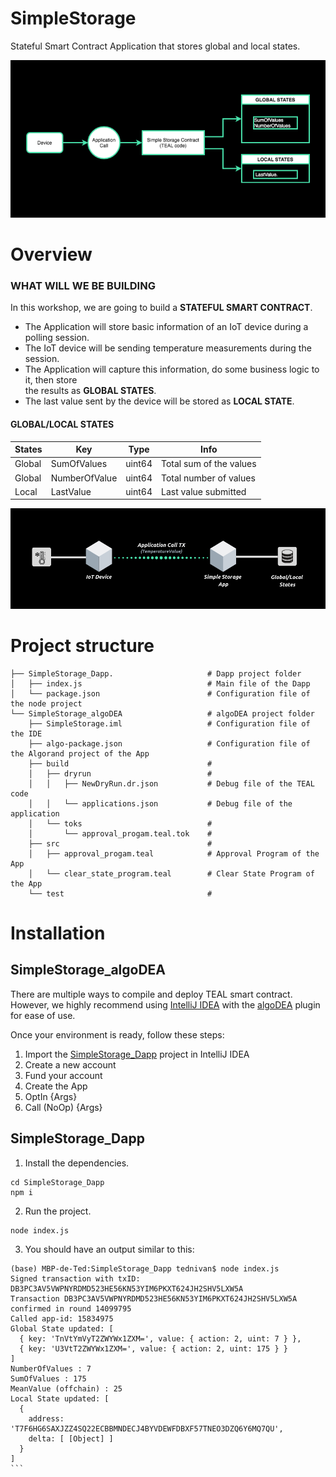 # SimpleStorage
Stateful Smart Contract Application that stores global and local states.

![Simple Storage Diagram](https://github.com/vertices-network/SimpleStorage/blob/main/Simple_Storage.png)

# Overview

### WHAT WILL WE BE BUILDING

In this workshop, we are going to build a **STATEFUL SMART CONTRACT**.

* The Application will store basic information of an IoT device during a polling session.
* The IoT device will be sending temperature measurements during the session.
* The Application will capture this information, do some business logic to it, then store <br> the results as **GLOBAL STATES**.
* The last value sent by the device will be stored as **LOCAL STATE**.

#### GLOBAL/LOCAL STATES

|States | Key | Type |Info|
| ------------- |-------------| -----|-----|
|Global | SumOfValues | uint64 |Total sum of the values|
|Global | NumberOfValue |uint64 | Total number of values|
|Local | LastValue | uint64 |Last value submitted|

![Simple Storage Device](https://github.com/vertices-network/SimpleStorage/blob/main/Simple_Storage_IoT_Device.png)

# Project structure

```
├── SimpleStorage_Dapp.                     # Dapp project folder
│   ├── index.js                            # Main file of the Dapp
│   └── package.json                        # Configuration file of the node project
└── SimpleStorage_algoDEA                   # algoDEA project folder
    ├── SimpleStorage.iml                   # Configuration file of the IDE
    ├── algo-package.json                   # Configuration file of the Algorand project of the App
    ├── build                               # 
    │   ├── dryrun                          #
    │   │   ├── NewDryRun.dr.json           # Debug file of the TEAL code
    │   │   └── applications.json           # Debug file of the application
    │   └── toks                            #
    │       └── approval_progam.teal.tok    #
    ├── src                                 #
    │   ├── approval_progam.teal            # Approval Program of the App
    │   └── clear_state_program.teal        # Clear State Program of the App
    └── test                                #
```

# Installation

## SimpleStorage_algoDEA

There are multiple ways to compile and deploy TEAL smart contract. <br> However, we highly recommend using [IntelliJ IDEA](https://www.jetbrains.com/idea/) with the [algoDEA](https://algodea-docs.bloxbean.com/) plugin for ease of use. 

Once your environment is ready, follow these steps:
1. Import the [SimpleStorage_Dapp](https://github.com/vertices-network/SimpleStorage/tree/main/SimpleStorage_Dapp) project in IntelliJ IDEA
2. Create a new account
3. Fund your account
4. Create the App
5. OptIn {Args}
6. Call (NoOp) {Args}

## SimpleStorage_Dapp

1. Install the dependencies.
```
cd SimpleStorage_Dapp
npm i
````
2. Run the project.
````
node index.js
````
3. You should have an output similar to this:
````
(base) MBP-de-Ted:SimpleStorage_Dapp tednivan$ node index.js 
Signed transaction with txID: DB3PC3AV5VWPNYRDMD523HE56KN53YIM6PKXT624JH2SHV5LXW5A
Transaction DB3PC3AV5VWPNYRDMD523HE56KN53YIM6PKXT624JH2SHV5LXW5A confirmed in round 14099795
Called app-id: 15834975
Global State updated: [
  { key: 'TnVtYmVyT2ZWYWx1ZXM=', value: { action: 2, uint: 7 } },
  { key: 'U3VtT2ZWYWx1ZXM=', value: { action: 2, uint: 175 } }
]
NumberOfValues : 7
SumOfValues : 175
MeanValue (offchain) : 25
Local State updated: [
  {
    address: 'T7F6HG6SAXJZZ4SQ22ECBBMNDECJ4BYVDEWFDBXF57TNEO3DZQ6Y6MQ7QU',
    delta: [ [Object] ]
  }
]
```

